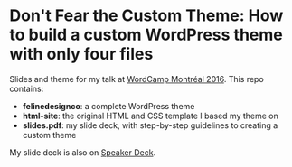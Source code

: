 Don't Fear the Custom Theme: How to build a custom WordPress theme with only four files
======

Slides and theme for my talk at [WordCamp Montréal 2016](https://2016.montreal.wordcamp.org). This repo contains:

- **felinedesignco**: a complete WordPress theme
- **html-site**: the original HTML and CSS template I based my theme on
- **slides.pdf**: my slide deck, with step-by-step guidelines to creating a custom theme

My slide deck is also on [Speaker Deck](https://speakerdeck.com/linnalexandra/dont-fear-the-custom-theme-how-to-build-a-custom-wordpress-theme-with-only-four-files-1).